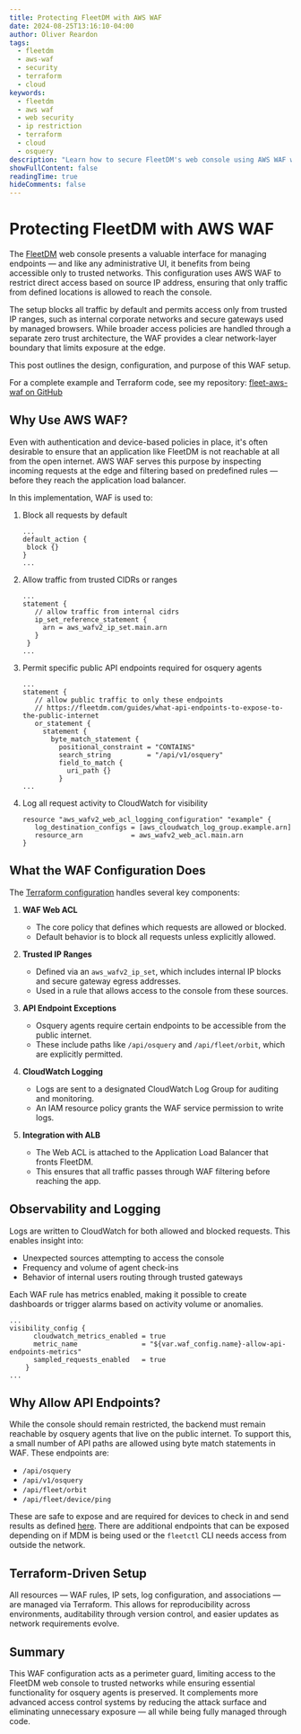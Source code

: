 ```yaml
---
title: Protecting FleetDM with AWS WAF
date: 2024-08-25T13:16:10-04:00
author: Oliver Reardon
tags: 
  - fleetdm
  - aws-waf
  - security
  - terraform
  - cloud
keywords: 
  - fleetdm
  - aws waf
  - web security
  - ip restriction
  - terraform
  - cloud
  - osquery
description: "Learn how to secure FleetDM's web console using AWS WAF with IP restrictions and Terraform automation. This guide covers blocking unauthorized access while maintaining essential API endpoints for osquery agents, complete with CloudWatch logging and infrastructure-as-code implementation."
showFullContent: false
readingTime: true
hideComments: false
---
```


# Protecting FleetDM with AWS WAF

The [FleetDM](https://fleetdm.com/docs/get-started/why-fleet?gad_source=1) web console presents a valuable interface for managing endpoints — and like any administrative UI, it benefits from being accessible only to trusted networks. This configuration uses AWS WAF to restrict direct access based on source IP address, ensuring that only traffic from defined locations is allowed to reach the console.

The setup blocks all traffic by default and permits access only from trusted IP ranges, such as internal corporate networks and secure gateways used by managed browsers. While broader access policies are handled through a separate zero trust architecture, the WAF provides a clear network-layer boundary that limits exposure at the edge.

This post outlines the design, configuration, and purpose of this WAF setup.

For a complete example and Terraform code, see my repository: [fleet-aws-waf on GitHub](https://github.com/oliver-reardon/fleet-aws-waf)

## Why Use AWS WAF?

Even with authentication and device-based policies in place, it's often desirable to ensure that an application like FleetDM is not reachable at all from the open internet. AWS WAF serves this purpose by inspecting incoming requests at the edge and filtering based on predefined rules — before they reach the application load balancer.

In this implementation, WAF is used to:

1. Block all requests by default
   ```hcl
   ...
   default_action {
    block {}
   }
   ...
   ```
2. Allow traffic from trusted CIDRs or ranges
   ```hcl
   ...
   statement {
      // allow traffic from internal cidrs
      ip_set_reference_statement {
        arn = aws_wafv2_ip_set.main.arn
      }
    }
   ... 
   ```
3. Permit specific public API endpoints required for osquery agents
   ```hcl
   ...
   statement {
      // allow public traffic to only these endpoints
      // https://fleetdm.com/guides/what-api-endpoints-to-expose-to-the-public-internet
      or_statement {
        statement {
          byte_match_statement {
            positional_constraint = "CONTAINS"
            search_string         = "/api/v1/osquery"
            field_to_match {
              uri_path {}
            }
   ...
   ```
4. Log all request activity to CloudWatch for visibility
   ```hcl
   resource "aws_wafv2_web_acl_logging_configuration" "example" {
      log_destination_configs = [aws_cloudwatch_log_group.example.arn]
      resource_arn            = aws_wafv2_web_acl.main.arn
   }
   ```

## What the WAF Configuration Does

The [Terraform configuration](https://github.com/oliver-reardon/fleet-aws-waf) handles several key components:

1. **WAF Web ACL**
   - The core policy that defines which requests are allowed or blocked.
   - Default behavior is to block all requests unless explicitly allowed.

2. **Trusted IP Ranges**
   - Defined via an `aws_wafv2_ip_set`, which includes internal IP blocks and secure gateway egress addresses.
   - Used in a rule that allows access to the console from these sources.

3. **API Endpoint Exceptions**
   - Osquery agents require certain endpoints to be accessible from the public internet.
   - These include paths like `/api/osquery` and `/api/fleet/orbit`, which are explicitly permitted.

4. **CloudWatch Logging**
   - Logs are sent to a designated CloudWatch Log Group for auditing and monitoring.
   - An IAM resource policy grants the WAF service permission to write logs.

5. **Integration with ALB**
   - The Web ACL is attached to the Application Load Balancer that fronts FleetDM.
   - This ensures that all traffic passes through WAF filtering before reaching the app.

## Observability and Logging

Logs are written to CloudWatch for both allowed and blocked requests. This enables insight into:

- Unexpected sources attempting to access the console
- Frequency and volume of agent check-ins
- Behavior of internal users routing through trusted gateways

Each WAF rule has metrics enabled, making it possible to create dashboards or trigger alarms based on activity volume or anomalies.

```hcl
...
visibility_config {
      cloudwatch_metrics_enabled = true
      metric_name                = "${var.waf_config.name}-allow-api-endpoints-metrics"
      sampled_requests_enabled   = true
    }
...
```

## Why Allow API Endpoints?

While the console should remain restricted, the backend must remain reachable by osquery agents that live on the public internet. To support this, a small number of API paths are allowed using byte match statements in WAF. These endpoints are:

- `/api/osquery`
- `/api/v1/osquery`
- `/api/fleet/orbit`
- `/api/fleet/device/ping`

These are safe to expose and are required for devices to check in and send results as defined [here](https://fleetdm.com/guides/what-api-endpoints-to-expose-to-the-public-internet#:~:text=and%20scripts%20functionality%2C-,/api/fleet/orbit/*,-and/api/fleet). There are additional endpoints that can be exposed depending on if MDM is being used or the `fleetctl` CLI needs access from outside the network.

## Terraform-Driven Setup

All resources — WAF rules, IP sets, log configuration, and associations — are managed via Terraform. This allows for reproducibility across environments, auditability through version control, and easier updates as network requirements evolve.

## Summary

This WAF configuration acts as a perimeter guard, limiting access to the FleetDM web console to trusted networks while ensuring essential functionality for osquery agents is preserved. It complements more advanced access control systems by reducing the attack surface and eliminating unnecessary exposure — all while being fully managed through code.